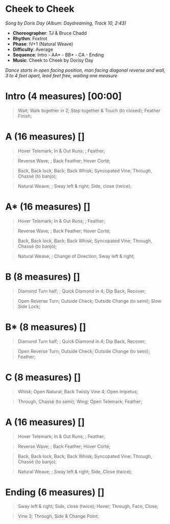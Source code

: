 # Cheek to Cheek
*Song by Doris Day (Album: Daydreaming, Track 10, 2:43)*

* **Choreographer**: TJ & Bruce Chadd
* **Rhythm**: Foxtrot
* **Phase**: IV+1 (Natural Weave)
* **Difficulty**: Average
* **Sequence**: Intro - AA* - BB* - CA - Ending
* **Music**: Cheek to Cheek by Dorisy Day

*Dance starts in open facing position, man facing diagonal reverse and wall, 3 to 4 feet apart, lead feet free, waiting one measure*

# Intro (4 measures) [00:00]

> Wait; Walk together in 2; Step together & Touch (to closed); Feather Finish;

# A (16 measures) []

> Hover Telemark; In & Out Runs; ; Feather;

> Reverse Wave; ; Back Feather; Hover Corté;

> Back, Back lock, Back; Back Whisk; Syncopated Vine; Through, Chassé (to banjo);

> Natural Weave; ; Sway left & right; Side, close (twice);

# A* (16 measures) []

> Hover Telemark; In & Out Runs; ; Feather;

> Reverse Wave; ; Back Feather; Hover Corté;

> Back, Back lock, Back; Back Whisk; Syncopated Vine; Through, Chassé (to banjo);

> Natural Weave; ; Change of Direction; Sway left & right;

# B (8 measures) []

> Diamond Turn half; ; Quick Diamond in 4; Dip Back, Recover;

> Open Reverse Turn; Outside Check; Outside Change (to semi); Slow Side Lock;

# B* (8 measures) []

> Diamond Turn half; ; Quick Diamond in 4; Dip Back, Recover;

> Open Reverse Turn; Outside Check; Outside Change (to semi); Feather;

# C (8 measures) []

> Whisk; Open Natural; Back Twisty Vine 4; Open Impetus;

> Through, Chassé (to semi); Wing; Open Telemark; Feather;

# A (16 measures) []

> Hover Telemark; In & Out Runs; ; Feather;

> Reverse Wave; ; Back Feather; Hover Corté;

> Back, Back lock, Back; Back Whisk; Syncopated Vine; Through, Chassé (to banjo);

> Natural Weave; ; Sway left & right; Side, Close (twice);

# Ending (6 measures) []

> Sway left & right; Side, close (twice); Hover; Through, Face, Close;

> Vine 3; Through, Side & Change Point;